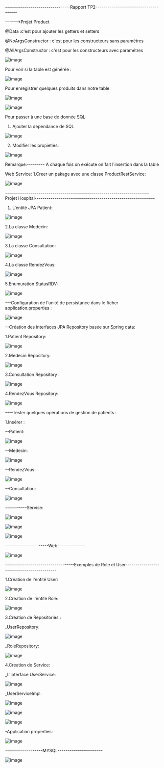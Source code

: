 ---------------------------------Rapport TP2--------------------------------------

----->Projet Product

@Data :c'est pour ajouter les getters et setters 

@NoArgsConstructor : c'est pour les constructeurs sans paramétres

@AllArgsConstructor : c'est pour les constructeurs avec paramétres

![image](https://github.com/ELFAHIM-SANA/ELFAHIMSANA2/assets/131165163/ef889293-ee86-450f-bd02-c31ea75c789e)

Pour voir si la table est générée :

![image](https://github.com/ELFAHIM-SANA/ELFAHIMSANA2/assets/131165163/82be1df0-a2b1-46ce-9c51-9e4a524ab430)

Pour enregistrer quelques produits dans notre table:

![image](https://github.com/ELFAHIM-SANA/ELFAHIMSANA2/assets/131165163/81fae07e-9a09-443a-b3fe-2865491ec345)

![image](https://github.com/ELFAHIM-SANA/ELFAHIMSANA2/assets/131165163/3a6a09f3-376a-4c33-a794-c9b7c1a15dc1)

Pour passer à une base de donnée SQL:

1. Ajouter la dépendance de SQL

![image](https://github.com/ELFAHIM-SANA/ELFAHIMSANA2/assets/131165163/ff5b5401-d0f6-47d9-b578-f53c30070038)

2. Modifier les propieties:

![image](https://github.com/ELFAHIM-SANA/ELFAHIMSANA2/assets/131165163/9c0d1ba7-774f-49ec-a348-dea7490519eb)

Remarque:--------- A chaque fois on exécute on fait l'insertion dans la table 

Web Service:
1.Creer un pakage avec une classe ProductRestService:

![image](https://github.com/ELFAHIM-SANA/ELFAHIMSANA2/assets/131165163/58f9e7a6-4851-4c38-8568-60a430b586a9)




-------------------------------------------------------------------------Projet Hospital-------------------------------------------------------------

1. L'entité JPA Patient:

![image](https://github.com/ELFAHIM-SANA/ELFAHIMSANA2/assets/131165163/2473a9bb-7c2c-4769-a50b-c68fce8f9937)

2.La classe Medecin:

![image](https://github.com/ELFAHIM-SANA/ELFAHIMSANA2/assets/131165163/cb1551ac-0587-4a6c-8b9b-22d3b1ec670e)

3.La classe Consultation:

![image](https://github.com/ELFAHIM-SANA/ELFAHIMSANA2/assets/131165163/fbba3a90-52b9-402a-bdda-550f6051c59a)

4.La classe RendezVous:

![image](https://github.com/ELFAHIM-SANA/ELFAHIMSANA2/assets/131165163/e1bbbe67-19fc-47f0-9762-fb203c054922)

5.Enumuration StatusRDV:

![image](https://github.com/ELFAHIM-SANA/ELFAHIMSANA2/assets/131165163/ce9f0f78-02d2-447f-b05d-ceea5b3ff218)


---Configuration de l'unité de persistance dans le ficher application.properties :

![image](https://github.com/ELFAHIM-SANA/ELFAHIMSANA2/assets/131165163/33b47ec1-ea0d-42a2-a95d-1c6d39cccffb)

--Création des interfaces JPA Repository basée sur Spring data:

1.Patient Repository:

![image](https://github.com/ELFAHIM-SANA/ELFAHIMSANA2/assets/131165163/c55c8830-0983-428b-9de2-a92c7cbece96)

2.Medecin Repository:

![image](https://github.com/ELFAHIM-SANA/ELFAHIMSANA2/assets/131165163/f669317d-7da3-496a-8451-c853d95a1719)

3.Consultation Repository :

![image](https://github.com/ELFAHIM-SANA/ELFAHIMSANA2/assets/131165163/543054c8-fe36-4d77-ab53-65ca333092ee)

4.RendezVous Repository:

![image](https://github.com/ELFAHIM-SANA/ELFAHIMSANA2/assets/131165163/d9e04ab9-aeba-4f68-8d4d-2cda8019c7bf)


----Tester quelques opérations de gestion de patients :

1.Insérer :

--Patient:

![image](https://github.com/ELFAHIM-SANA/ELFAHIMSANA2/assets/131165163/dc8fb4fe-f121-4434-8025-d2970cc3cecb)

--Medecin:

![image](https://github.com/ELFAHIM-SANA/ELFAHIMSANA2/assets/131165163/095db55b-cffb-4c4b-ba37-9dad01a97f96)


--RendezVous:

![image](https://github.com/ELFAHIM-SANA/ELFAHIMSANA2/assets/131165163/2a117e7f-5cd8-4d1a-90cb-6f8e292302b8)


--Consultation:

![image](https://github.com/ELFAHIM-SANA/ELFAHIMSANA2/assets/131165163/13301885-b9f1-4fcb-be44-21dea5704e7c)


-----------Servise:

![image](https://github.com/ELFAHIM-SANA/ELFAHIMSANA2/assets/131165163/a7e3e91a-6ff2-488d-85c7-1f0460d5af0a)

![image](https://github.com/ELFAHIM-SANA/ELFAHIMSANA2/assets/131165163/62b1ec1a-6acb-405b-8395-30a71cd7f091)

![image](https://github.com/ELFAHIM-SANA/ELFAHIMSANA2/assets/131165163/e411329b-3827-4d16-a876-45e9abf4b0c5)



----------------------Web--------------

![image](https://github.com/ELFAHIM-SANA/ELFAHIMSANA2/assets/131165163/804bb48b-6bbb-4b7b-b842-690e95808ae2)



-----------------------------------Exemples de Role et User-------------------------------------------

1.Création de l'entité User:

![image](https://github.com/ELFAHIM-SANA/ELFAHIMSANA2/assets/131165163/6514e958-1f90-4a04-9ecf-1dfdc0829f11)

2.Création de l'entité Role:

![image](https://github.com/ELFAHIM-SANA/ELFAHIMSANA2/assets/131165163/92965def-97f0-4be6-bb8b-c5af32c424ec)

3.Création de Repositories :

   _UserRepository:

![image](https://github.com/ELFAHIM-SANA/ELFAHIMSANA2/assets/131165163/88d22d9c-0d69-468b-b4ad-c7489ca1a376)

   _RoleRepository:

![image](https://github.com/ELFAHIM-SANA/ELFAHIMSANA2/assets/131165163/a7cc3a50-ff1a-4eee-aa88-d7044fb55707)

4.Création de Service:

_L'interface UserService:

![image](https://github.com/ELFAHIM-SANA/ELFAHIMSANA2/assets/131165163/3cfd5fad-3ace-47bf-8cdb-06e7012f3c1e)


_UserServiceImpl:

![image](https://github.com/ELFAHIM-SANA/ELFAHIMSANA2/assets/131165163/09db215d-377b-4b46-85e0-b0d72458a349)

![image](https://github.com/ELFAHIM-SANA/ELFAHIMSANA2/assets/131165163/3bdb2604-937d-4edf-b2b9-1388ff8a92d4)

![image](https://github.com/ELFAHIM-SANA/ELFAHIMSANA2/assets/131165163/ac635d3e-7fb9-49e9-a17a-af7cb258d825)


-Application properties:

![image](https://github.com/ELFAHIM-SANA/ELFAHIMSANA2/assets/131165163/0190a347-2e05-48a8-ba96-898d61bb333e)


-------------------MYSQL-----------------------

![image](https://github.com/ELFAHIM-SANA/ELFAHIMSANA2/assets/131165163/49367404-a03d-4391-9477-b66cb2019e9a)

